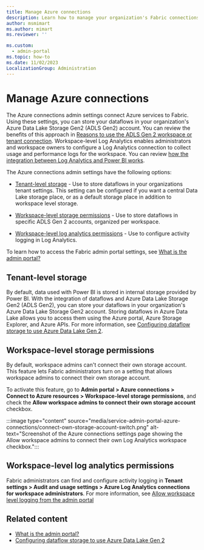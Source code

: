```yaml
---
title: Manage Azure connections
description: Learn how to manage your organization's Fabric connections to Azure services.
author: msmimart
ms.author: mimart
ms.reviewer: ''

ms.custom:
  - admin-portal
ms.topic: how-to
ms.date: 11/02/2023
LocalizationGroup: Administration
---
```


# Manage Azure connections

The Azure connections admin settings connect Azure services to Fabric. Using these settings, you can store your dataflows in your organization's Azure Data Lake Storage Gen2 (ADLS Gen2) account. You can review the benefits of this approach in [Reasons to use the ADLS Gen 2 workspace or tenant connection](/power-bi/transform-model/dataflows/dataflows-azure-data-lake-storage-integration#reasons-to-use-the-adls-gen-2-workspace-or-tenant-connection). Workspace-level Log Analytics enables administrators and workspace owners to configure a Log Analytics connection to collect usage and performance logs for the workspace. You can review [how the integration between Log Analytics and Power BI works](/power-bi/transform-model/log-analytics/desktop-log-analytics-overview).

The Azure connections admin settings have the following options:

* [Tenant-level storage](#tenant-level-storage) - Use to store dataflows in your organizations tenant settings. This setting can be configured if you want a central Data Lake storage place, or as a default storage place in addition to workspace level storage.

* [Workspace-level storage permissions](#workspace-level-storage-permissions) - Use to store dataflows in specific ADLS Gen 2 accounts, organized per workspace.

* [Workspace-level log analytics permissions](#Workspace-level-log-analytics-permissions) - Use to configure activity logging in Log Analytics.

To learn how to access the Fabric admin portal settings, see [What is the admin portal?](admin-center.md)

## Tenant-level storage

By default, data used with Power BI is stored in internal storage provided by Power BI. With the integration of dataflows and Azure Data Lake Storage Gen2 (ADLS Gen2), you can store your dataflows in your organization's Azure Data Lake Storage Gen2 account. Storing dataflows in Azure Data Lake allows you to access them using the Azure portal, Azure Storage Explorer, and Azure APIs. For more information, see [Configuring dataflow storage to use Azure Data Lake Gen 2](/power-bi/transform-model/dataflows/dataflows-azure-data-lake-storage-integration).

## Workspace-level storage permissions

By default, workspace admins can't connect their own storage account. This feature lets Fabric administrators turn on a setting that allows workspace admins to connect their own storage account.

To activate this feature, go to **Admin portal > Azure connections > Connect to Azure resources > Workspace-level storage permissions**, and check the **Allow workspace admins to connect their own storage account** checkbox.

  :::image type="content" source="media/service-admin-portal-azure-connections/connect-own-storage-account-switch.png" alt-text="Screenshot of the Azure connections settings page showing the Allow workspace admins to connect their own Log Analytics workspace checkbox.":::

## Workspace-level log analytics permissions 

Fabric administrators can find and configure activity logging in **Tenant settings > Audit and usage settings > Azure Log Analytics connections for workspace administrators**. For more information, see [Allow workspace level logging from the admin portal](/power-bi/transform-model/log-analytics/desktop-log-analytics-configure#allow-workspace-level-logging-from-the-admin-portal)

## Related content

- [What is the admin portal?](admin-center.md)
- [Configuring dataflow storage to use Azure Data Lake Gen 2](/power-bi/transform-model/dataflows/dataflows-azure-data-lake-storage-integration)

